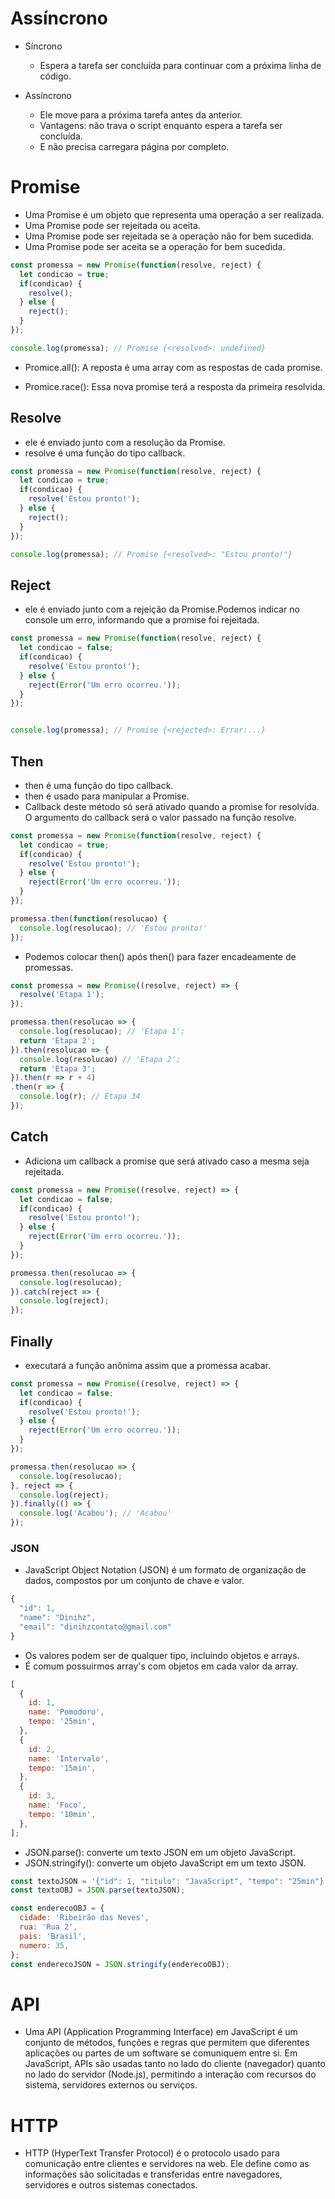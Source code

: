 # Assíncrono

* Síncrono
  - Espera a tarefa ser concluída para continuar com a próxima linha de código.

* Assíncrono
  - Ele move para a próxima tarefa antes da anterior.
  - Vantagens: não trava o script enquanto espera a tarefa ser concluída.
  - E não precisa carregara página por completo.

# Promise

* Uma Promise é um objeto que representa uma operação a ser realizada.
* Uma Promise pode ser rejeitada ou aceita.
* Uma Promise pode ser rejeitada se a operação não for bem sucedida.
* Uma Promise pode ser aceita se a operação for bem sucedida.

```javascript
const promessa = new Promise(function(resolve, reject) {
  let condicao = true;
  if(condicao) {
    resolve();
  } else {
    reject();
  }
});

console.log(promessa); // Promise {<resolved>: undefined}
```

* Promice.all(): A reposta é uma array com as respostas de cada promise.

* Promice.race(): Essa nova promise terá a resposta da primeira resolvida.

## Resolve

* ele é enviado junto com a resolução da Promise.
* resolve é uma função do tipo callback.

```javascript
const promessa = new Promise(function(resolve, reject) {
  let condicao = true;
  if(condicao) {
    resolve('Estou pronto!');
  } else {
    reject();
  }
});

console.log(promessa); // Promise {<resolved>: "Estou pronto!"}
```

## Reject

* ele é enviado junto com a rejeição da Promise.Podemos indicar no console um erro, informando que a promise foi rejeitada.

```javascript
const promessa = new Promise(function(resolve, reject) {
  let condicao = false;
  if(condicao) {
    resolve('Estou pronto!');
  } else {
    reject(Error('Um erro ocorreu.'));
  }
});


console.log(promessa); // Promise {<rejected>: Error:...}
```

## Then

* then é uma função do tipo callback.
* then é usado para manipular a Promise.
* Callback deste método só será ativado quando a promise for resolvida. O argumento do callback será o valor passado na função resolve.

```javascript
const promessa = new Promise(function(resolve, reject) {
  let condicao = true;
  if(condicao) {
    resolve('Estou pronto!');
  } else {
    reject(Error('Um erro ocorreu.'));
  }
});

promessa.then(function(resolucao) {
  console.log(resolucao); // 'Estou pronto!'
});
```

* Podemos colocar then() após then() para fazer encadeamente de promessas.

```javascript
const promessa = new Promise((resolve, reject) => {
  resolve('Etapa 1');
});

promessa.then(resolucao => {
  console.log(resolucao); // 'Etapa 1';
  return 'Etapa 2';
}).then(resolucao => {
  console.log(resolucao) // 'Etapa 2';
  return 'Etapa 3';
}).then(r => r + 4)
.then(r => {
  console.log(r); // Etapa 34
});
```

## Catch

* Adiciona um callback a promise que será ativado caso a mesma seja rejeitada.

```javascript
const promessa = new Promise((resolve, reject) => {
  let condicao = false;
  if(condicao) {
    resolve('Estou pronto!');
  } else {
    reject(Error('Um erro ocorreu.'));
  }
});

promessa.then(resolucao => {
  console.log(resolucao);
}).catch(reject => {
  console.log(reject);
});
```

## Finally

* executará a função anônima assim que a promessa acabar. 

```javascript
const promessa = new Promise((resolve, reject) => {
  let condicao = false;
  if(condicao) {
    resolve('Estou pronto!');
  } else {
    reject(Error('Um erro ocorreu.'));
  }
});

promessa.then(resolucao => {
  console.log(resolucao);
}, reject => {
  console.log(reject);
}).finally(() => {
  console.log('Acabou'); // 'Acabou'
});
```
### JSON

* JavaScript Object Notation (JSON) é um formato de organização de dados, compostos por um conjunto de chave e valor.

```javascript
{
  "id": 1,
  "name": "Dinihz",
  "email": "dinihzcontato@gmail.com"
}
```

- Os valores podem ser de qualquer tipo, incluindo objetos e arrays.
- É comum possuirmos array's com objetos em cada valor da array. 

```javascript
[
  {
    id: 1,
    name: 'Pomodoro',
    tempo: '25min',
  },
  {
    id: 2,
    name: 'Intervalo',
    tempo: '15min',
  },
  {
    id: 3,
    name: 'Foco',
    tempo: '10min',
  },
];
```

- JSON.parse(): converte um texto JSON em um objeto JavaScript.
- JSON.stringify(): converte um objeto JavaScript em um texto JSON.

```javascript
const textoJSON = '{"id": 1, "titulo": "JavaScript", "tempo": "25min"}';
const textoOBJ = JSON.parse(textoJSON);

const enderecoOBJ = {
  cidade: 'Ribeirão das Neves',
  rua: 'Rua 2',
  pais: 'Brasil',
  numero: 35,
};
const enderecoJSON = JSON.stringify(enderecoOBJ);
```

# API

- Uma API (Application Programming Interface) em JavaScript é um conjunto de métodos, funções e regras que permitem que diferentes aplicações ou partes de um software se comuniquem entre si. Em JavaScript, APIs são usadas tanto no lado do cliente (navegador) quanto no lado do servidor (Node.js), permitindo a interação com recursos do sistema, servidores externos ou serviços.

# HTTP

- HTTP (HyperText Transfer Protocol) é o protocolo usado para comunicação entre clientes e servidores na web. Ele define como as informações são solicitadas e transferidas entre navegadores, servidores e outros sistemas conectados.
